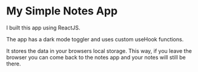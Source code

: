# My Simple Notes App
I built this app using ReactJS.

The app has a dark mode toggler and uses custom useHook functions.

It stores the data in your browsers local storage. This way, if you leave the browser you can come back to the notes app and your notes will still be there.
